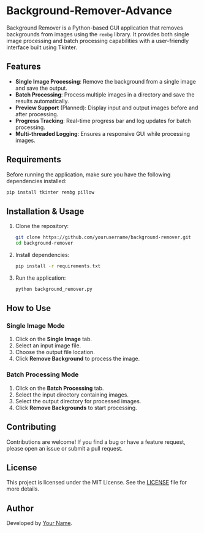 # Background-Remover-Advance

Background Remover is a Python-based GUI application that removes backgrounds from images using the `rembg` library. It provides both single image processing and batch processing capabilities with a user-friendly interface built using Tkinter.

## Features
- **Single Image Processing**: Remove the background from a single image and save the output.
- **Batch Processing**: Process multiple images in a directory and save the results automatically.
- **Preview Support** (Planned): Display input and output images before and after processing.
- **Progress Tracking**: Real-time progress bar and log updates for batch processing.
- **Multi-threaded Logging**: Ensures a responsive GUI while processing images.

## Requirements
Before running the application, make sure you have the following dependencies installed:

```bash
pip install tkinter rembg pillow
```

## Installation & Usage
1. Clone the repository:
   ```bash
   git clone https://github.com/yourusername/background-remover.git
   cd background-remover
   ```
2. Install dependencies:
   ```bash
   pip install -r requirements.txt
   ```
3. Run the application:
   ```bash
   python background_remover.py
   ```

## How to Use
### Single Image Mode
1. Click on the **Single Image** tab.
2. Select an input image file.
3. Choose the output file location.
4. Click **Remove Background** to process the image.

### Batch Processing Mode
1. Click on the **Batch Processing** tab.
2. Select the input directory containing images.
3. Select the output directory for processed images.
4. Click **Remove Backgrounds** to start processing.

## Contributing
Contributions are welcome! If you find a bug or have a feature request, please open an issue or submit a pull request.

## License
This project is licensed under the MIT License. See the [LICENSE](LICENSE) file for more details.

## Author
Developed by [Your Name](https://github.com/mutassimalzeem).

